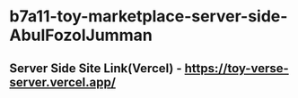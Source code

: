 # b7a11-toy-marketplace-server-side-AbulFozolJumman
## Server Side Site Link(Vercel) - https://toy-verse-server.vercel.app/
